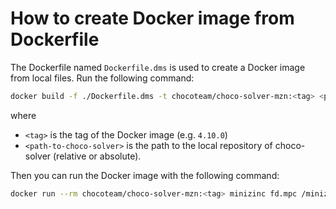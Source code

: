 # How to create Docker image from Dockerfile


The Dockerfile named `Dockerfile.dms` is used to create a Docker image from local files.
Run the following command:

```bash
docker build -f ./Dockerfile.dms -t chocoteam/choco-solver-mzn:<tag> <path-to-choco-solver>
```

where 
- `<tag>` is the tag of the Docker image (e.g. `4.10.0`)
- `<path-to-choco-solver>` is the path to the local repository of choco-solver (relative or absolute).

Then you can run the Docker image with the following command:

```bash
docker run --rm chocoteam/choco-solver-mzn:<tag> minizinc fd.mpc /minizinc/test.mzn /minizinc/2.dzn
```

